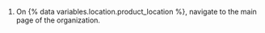 1. On {% data variables.location.product_location %}, navigate to the main page of the organization.
